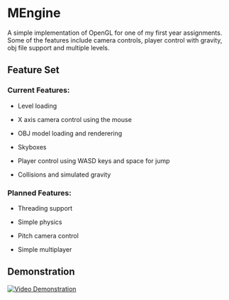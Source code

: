 # MEngine
A simple implementation of OpenGL for one of my first year assignments. Some of the features include camera controls, player control with gravity, obj file support and multiple levels.

## Feature Set
### Current Features:
- Level loading

- X axis camera control using the mouse

- OBJ model loading and renderering

- Skyboxes

- Player control using WASD keys and space for jump

- Collisions and simulated gravity

### Planned Features:
- Threading support

- Simple physics

- Pitch camera control

- Simple multiplayer

## Demonstration
[![Video Demonstration](https://img.youtube.com/vi/l89drPJbJIk/0.jpg)](https://www.youtube.com/watch?v=l89drPJbJIk)
